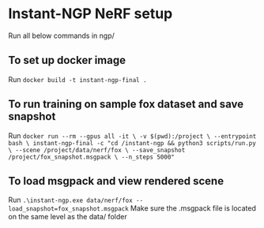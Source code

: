 # Instant-NGP NeRF setup
Run all below commands in ngp/

## To set up docker image
Run `docker build -t instant-ngp-final .`

## To run training on sample fox dataset and save snapshot
Run `docker run --rm --gpus all -it \
  -v $(pwd):/project \
  --entrypoint bash \
  instant-ngp-final -c "cd /instant-ngp && python3 scripts/run.py \
    --scene /project/data/nerf/fox \
    --save_snapshot /project/fox_snapshot.msgpack \
    --n_steps 5000"`
## To load msgpack and view rendered scene
Run `.\instant-ngp.exe data/nerf/fox --load_snapshot=fox_snapshot.msgpack`
Make sure the .msgpack file is located on the same level as the data/ folder

